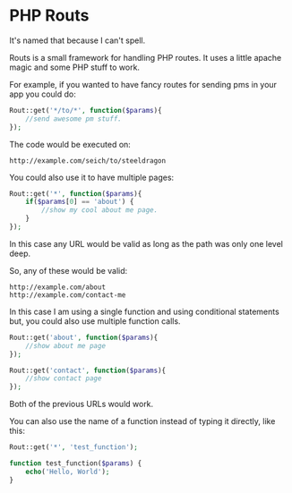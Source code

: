 # PHP Routs
It's named that because I can't spell. 

Routs is a small framework for handling PHP routes. It uses a little apache magic and some PHP stuff to work.

For example, if you wanted to have fancy routes for sending pms in your app you could do:
``` php
Rout::get('*/to/*', function($params){
    //send awesome pm stuff.
});
```
The code would be executed on:

    http://example.com/seich/to/steeldragon

You could also use it to have multiple pages:
``` php
Rout::get('*', function($params){
    if($params[0] == 'about') {
        //show my cool about me page.
    }
});
```
In this case any URL would be valid as long as the path was only one level deep.

So, any of these would be valid:

    http://example.com/about
    http://example.com/contact-me

In this case I am using a single function and using conditional statements but, you could also use multiple function calls.
``` php
Rout::get('about', function($params){
    //show about me page
});

Rout::get('contact', function($params){
    //show contact page
});
```
Both of the previous URLs would work.

You can also use the name of a function instead of typing it directly, like this:
``` php
Rout::get('*', 'test_function');

function test_function($params) {
    echo('Hello, World');
}
```